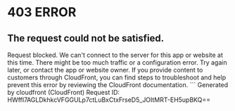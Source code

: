 # 403 ERROR

## The request could not be satisfied.

Request blocked. We can't connect to the server for this app or website at this time. There might be too much traffic or a configuration error. Try again later, or contact the app or website owner. If you provide content to customers through CloudFront, you can find steps to troubleshoot and help prevent this error by reviewing the CloudFront documentation. ```
Generated by cloudfront (CloudFront)
Request ID: HWffI7AGLDkhkcVFGGULp7ctLuBxCtxFrseD5_JOItMRT-EH5upBKQ==

```


